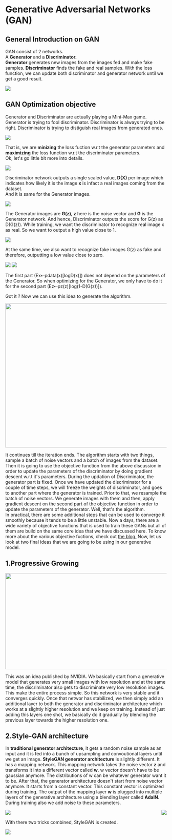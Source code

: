 # Generative Adversarial Networks (GAN)
  
## General Introduction on GAN
  
GAN consist of 2 networks. \
A **Generator** and a **Discriminator.** \
**Generator** generates new images from the images fed and make fake samples. **Discriminator** finds the fake and real samples. With the loss function, we can update both discriminator and generator network until we get a good result.
    
<img src="https://github.com/Amchuz/Generative-Adversarial-Networks-GAN/blob/master/GAN.png">
  
## GAN Optimization objective
  
Generator and Discriminator are actually playing a Mini-Max game. Generator is trying to fool discriminator. Discriminator is always trying to be right. Discriminator is trying to distiguish real images from generated ones. 
  
<img src="https://github.com/Amchuz/Generative-Adversarial-Networks-GAN/blob/master/Mini-max%20game.png">

That is, we are **minizing** the loss fuction w.r.t the generator parameters and **maximizing** the loss function w.r.t the discriminator parameters.\
Ok, let's go little bit more into details. 
  
<img src="https://github.com/Amchuz/Generative-Adversarial-Networks-GAN/blob/master/Discriminator.png">
  
Discriminator network outputs a single scaled value, **D(X)** per image which indicates how likely it is the image **x**  is infact a real images coming from the dataset. \
And it is same for the Generator images.
  
<img src="https://github.com/Amchuz/Generative-Adversarial-Networks-GAN/blob/master/Generator%20in%20Discriminator.png">
  
The Generator images are **G(z), z** here is the noise vector and **G** is the Generator network. And hence, Discriminator outputs the score for G(z) as D(G(z)).
While training, we want the discriminator to recognize real image x as real. So we want to output a high value close to 1. 
  
<img src="https://github.com/Amchuz/Generative-Adversarial-Networks-GAN/blob/master/realimage.png">
  
At the same time, we also want to recognize fake images G(z) as fake and therefore, outputting a low value close to zero.
  
<img src="https://github.com/Amchuz/Generative-Adversarial-Networks-GAN/blob/master/fakeimage.png">
  
<img src="https://github.com/Amchuz/Generative-Adversarial-Networks-GAN/blob/master/filoss.png">
  
The first part (Ex⇠pdata(x)[logD(x)]) does not depend on the parameters of the Generator. So when optimizing for the Generator, we only have to do it for the second part (Ez⇠pz(z)[log(1-D(G(z))]).
  
Got it ? Now we can use this idea to generate the algorithm.
  
<img src="https://github.com/Amchuz/Generative-Adversarial-Networks-GAN/blob/master/algorithm.png" width=600 height=450>
  
It continues till the iteration ends. The algorithm starts with two things, sample a batch of noise vectors and a batch of images from the dataset. Then it is going to use the objective function from the above discussion in order to update the parameters of the discriminator by doing gradient descent w.r.t it's parameters. During the updation of Discriminator, the generator part is fixed. Once we have updated the discriminator for a couple of time steps, we will freeze the weights of discriminator, and goes to another part where the generator is trained. Prior to that, we resample the batch of noise vectors. We generate images with them and then, apply gradient descent on the second part of the objective function in order to update the parameters of the generator. Well, that's the algorithm. \
In practical, there are some additional steps that can be used to converge it smoothly because it tends to be a little unstable. Now a days, there are a wide variety of objective functions that is used to train these GANs but all of them are build on the same core idea that we have discussed here. To know more about the various objective fuctions, check out <a href="http://hunterheidenreich.com/blog/gan-objective-functions/">the blog.</a> Now, let us look at two final ideas that we are going to be using in our generative model.
  
## 1.Progressive Growing
  
<img src="https://github.com/Amchuz/Generative-Adversarial-Networks-GAN/blob/master/progressive%20growing.gif" width=600 height=300>
  
This was an idea published by NVIDIA. We basically start from a generative model that generates very small images with low resolution and at the same time, the discriminator also gets to discriminate very low resolution images. This make the entire process simple. So this network is very stable and it converges quickly. Once that networ has stabilized, we then simply add an additional layer to both the generator and discriminator architecture which works at a slightly higher resolution and we keep on training. Instead of just adding this layers one shot, we basically do it gradually by blending the previous layer towards the higher resolution one.

## 2.Style-GAN architecture
  
In **traditional generator architecture**, it gets a random noise sample as an input and it is fed into a bunch of upsampling and convoutional layers until we get an image. **StyleGAN generator architecture** is slightly different. It has a mapping network. This mapping network takes the noise vector **z** and transforms it into a different vector called **w**. w vector doesn't have to be gaussian anymore. The distributions of w can be whatever generator want it to be. After that, the generator architecture doesn't start from noise vector anymore. It starts from a constant vector. This constant vector is optimized during training. The output of the mapping layer **w** is plugged into multiple layers of the generative architecture using a blending layer called **AdaIN.** During training also we add noise to these parameters. 
  
<img src="https://github.com/Amchuz/Generative-Adversarial-Networks-GAN/blob/master/traditional.png"> <img align="right" src="https://github.com/Amchuz/Generative-Adversarial-Networks-GAN/blob/master/style-based%20generator.png">
  
With there two tricks combined, StyleGAN is created. 
  
<img src="https://github.com/Amchuz/Generative-Adversarial-Networks-GAN/blob/master/styleGAN.gif">

